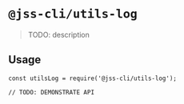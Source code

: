 # `@jss-cli/utils-log`

> TODO: description

## Usage

```
const utilsLog = require('@jss-cli/utils-log');

// TODO: DEMONSTRATE API
```
